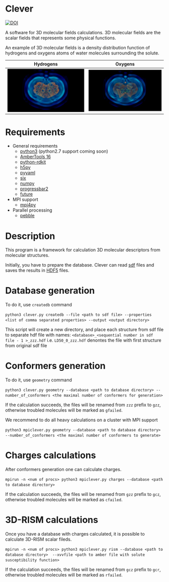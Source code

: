 # Clever
[![DOI](https://zenodo.org/badge/98550290.svg)](https://zenodo.org/badge/latestdoi/98550290)

A software for 3D molecular fields calculations. 3D molecular fields are the scalar
fields that represents some physical functions. 

An example of 3D molecular fields is a density distribution function of 
hydrogens and oxygens atoms of water molecules surrounding the solute.

Hydrogens                  |  Oxygens
:-------------------------:|:-------------------------:
![local density of hydrogens surrounding a molecule](images/H.png)  |  ![local density of hydrogens surrounding a molecule](images/O.png)


# Requirements 
* General requirements
  * [python3](https://www.python.org/) (python2.7 support coming soon)
  * [AmberTools 16](http://ambermd.org)
  * [python-rdkit](http://www.rdkit.org)
  * [h5py](http://www.h5py.org) 
  * [pyyaml](http://pyyaml.org)
  * [six](https://pypi.python.org/pypi/six)
  * [numpy](http://www.numpy.org/)
  * [progressbar2](https://pypi.python.org/pypi/progressbar2)
  * [future](https://pypi.python.org/pypi/future)
* MPI support 
  * [mpi4py](http://pythonhosted.org/mpi4py/)
* Parallel processing 
  * [pebble](https://pypi.python.org/pypi/Pebble)

# Description 
This program is a framework for calculation 3D molecular descriptors from molecular structures. 

Initially, you have to prepare the database. Clever can read [sdf](https://en.wikipedia.org/wiki/Chemical_table_file) files and saves the results in [HDF5](http://www.h5py.org/) files.

# Database generation
To do it, use `createdb` command

`python3 clever.py createdb --file <path to sdf file> --properties <list of comma separated properties> --output <output directory>`

This script will create a new directory, and place each structure from sdf file to separate hdf file with names: `<database>_<sequential number in sdf file - 1 >_zzz.hdf`
i.e. `LD50_0_zzz.hdf` denontes the file with first structure from original sdf file

# Conformers generation
To do it, use `geometry` command

`python3 clever.py geometry --database <path to database directory> --number_of_conformers <the maximal number of conformers for generation>`

If the calculation succeeds, the files will be renamed from `zzz` prefix to `gzz`, otherwise troubled molecules will be marked as `gfailed`.

We recommend to do all heavy calculations on a cluster with MPI support

`python3 mpiclever.py geometry --database <path to database directory> --number_of_conformers <the maximal number of conformers to generate>`

# Charges calculations

After conformers generation one can calculate charges. 

`mpirun -n <num of procs> python3 mpiclever.py charges --database <path to database directory>`

If the calculation succeeds, the files will be renamed from `gzz` prefix to `gcz`, otherwise troubled molecules will be marked as `cfailed`.

# 3D-RISM calculations
Once you have a database with charges calculated, it is possible to calculate 3D-RISM scalar fileds. 

`mpirun -n <num of procs> python3 mpiclever.py rism --database <path to database directory>  --xvvfile <path to amber file with solute susceptibility function>
`

If the calculation succeeds, the files will be renamed from `gcz` prefix to `gcr`, otherwise troubled molecules will be marked as `rfailed`.







